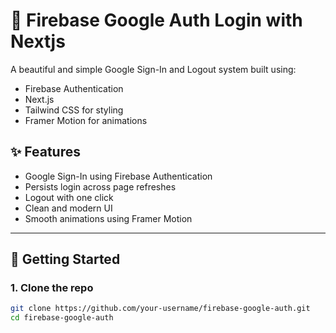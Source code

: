 # 🔐 Firebase Google Auth Login with Nextjs

A beautiful and simple Google Sign-In and Logout system built using:
- Firebase Authentication
- Next.js 
- Tailwind CSS for styling
- Framer Motion for animations

## ✨ Features

- Google Sign-In using Firebase Authentication
- Persists login across page refreshes
- Logout with one click
- Clean and modern UI
- Smooth animations using Framer Motion

---

## 🚀 Getting Started

### 1. Clone the repo

```bash
git clone https://github.com/your-username/firebase-google-auth.git
cd firebase-google-auth
